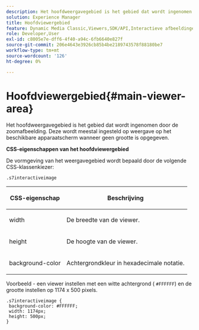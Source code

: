```yaml
---
description: Het hoofdweergavegebied is het gebied dat wordt ingenomen door de zoomafbeelding. Deze wordt meestal ingesteld op weergave op het beschikbare apparaatscherm wanneer geen grootte is opgegeven.
solution: Experience Manager
title: Hoofdviewergebied
feature: Dynamic Media Classic,Viewers,SDK/API,Interactieve afbeeldingen
role: Developer,User
exl-id: c8005e7e-dff6-4f40-a94c-6fb6640e827f
source-git-commit: 206e4643e3926cb85b4be2189743578f88180be7
workflow-type: tm+mt
source-wordcount: '126'
ht-degree: 0%

---
```


# Hoofdviewergebied{#main-viewer-area}

Het hoofdweergavegebied is het gebied dat wordt ingenomen door de zoomafbeelding. Deze wordt meestal ingesteld op weergave op het beschikbare apparaatscherm wanneer geen grootte is opgegeven.

<!--<a id="section_061E550C1C1D4DB2BD663A898895B38C"></a>-->

**CSS-eigenschappen van het hoofdviewergebied**

De vormgeving van het weergavegebied wordt bepaald door de volgende CSS-klassenkiezer:

```
.s7interactiveimage
```

<table id="table_94EE3F5BBE4547C0B4943471CEE7EDE4"> 
 <thead> 
  <tr> 
   <th colname="col1" class="entry"> <p> CSS-eigenschap </p> </th> 
   <th colname="col2" class="entry"> <p>Beschrijving </p> </th> 
  </tr> 
 </thead>
 <tbody> 
  <tr> 
   <td colname="col1"> <p> <span class="codeph"> width </span> </p> </td> 
   <td colname="col2"> <p>De breedte van de viewer. </p> </td> 
  </tr> 
  <tr> 
   <td colname="col1"> <p> <span class="codeph"> height  </span> </p> </td> 
   <td colname="col2"> <p>De hoogte van de viewer. </p> </td> 
  </tr> 
  <tr> 
   <td colname="col1"> <p> <span class="codeph"> background-color  </span> </p> </td> 
   <td colname="col2"> <p> Achtergrondkleur in hexadecimale notatie. </p> </td> 
  </tr> 
 </tbody> 
</table>

Voorbeeld - een viewer instellen met een witte achtergrond ( `#FFFFFF`) en de grootte instellen op 1174 x 500 pixels.

```
.s7interactiveimage { 
 background-color: #FFFFFF; 
 width: 1174px; 
 height: 500px;  
}
```
